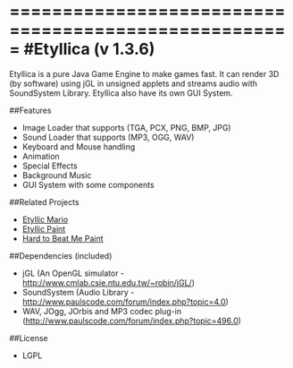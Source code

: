 =====================================================
#Etyllica (v 1.3.6)
=====================================================

Etyllica is a pure Java Game Engine to make games fast. It can render 3D (by software) using jGL in unsigned applets and streams audio with SoundSystem Library. Etyllica also have its own GUI System.

##Features

- Image Loader that supports (TGA, PCX, PNG, BMP, JPG)
- Sound Loader that supports (MP3, OGG, WAV)
- Keyboard and Mouse handling
- Animation
- Special Effects
- Background Music
- GUI System with some components

##Related Projects

- [Etyllic Mario](http://yuripourre.github.com/etyllic-mario)
- [Etyllic Paint](http://yuripourre.github.com/etyllic-paint)
- [Hard to Beat Me Paint](http://yuripourre.github.com/hardtobeatme)


##Dependencies (included)

- jGL (An OpenGL simulator - http://www.cmlab.csie.ntu.edu.tw/~robin/jGL/)
- SoundSystem (Audio Library - http://www.paulscode.com/forum/index.php?topic=4.0)
- WAV, JOgg, JOrbis and MP3 codec plug-in (http://www.paulscode.com/forum/index.php?topic=496.0)

##License
- LGPL

